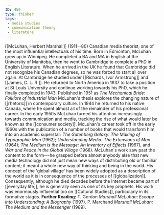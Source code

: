 ```yaml
---
ID: 450
type: thinker
tags: 
 - media studies
 - communication theory
 - literature
---
```


[[McLuhan, Herbert Marshall]]
(1911--80) Canadian media theorist, one of the most influential
intellectuals of his time. Born in Edmonton, McLuhan grew up in
Winnipeg. He completed a BA and MA in English at the University of
Manitoba, then he went to Cambridge to complete a PhD in English
Literature. When he arrived in the UK he found that Cambridge did not
recognize his Canadian degrees, so he was forced to start all over
again. At Cambridge he studied under [[Richards, Ivor Armstrong]] and [[James, C. L. R.]]. He returned to
North America in 1937 to take a position at St Louis University and
continue working towards his PhD, which he finally completed in 1943.
Published in 1951 as *The Mechanical Bride: Folklore of Industrial Man*
McLuhan's thesis explores the changing nature of
[[rhetoric]] in contemporary
culture. In 1944 he returned to his native Canada, where he spent almost
all of the remainder of his professional career. In the early 1950s
McLuhan turned his attention increasingly towards communication and
media, tracking the rise of what would later be known as the [[consumer society]]. McLuhan's career
took off in the early 1960s with the publication of a number of books
that would transform him into an academic superstar: *The Gutenberg
Galaxy: The Making of Typographic Man* (1962); *Understanding Media: The
Extensions of Man* (1964); *The Medium is the Message: An Inventory of
Effects* (1967), and *War and Peace in the Global Village* (1968).
McLuhan's work saw past the content to the form---he grasped before
almost anybody else that new media technology did not just mean new ways
of distributing old or familiar content; it meant a whole new way of
thinking and being in the world. His concept of the 'global village' has
been widely adopted as a description of the world as it is in
consequence of the processes of
[[globalization]].
Consequently, although he died decades before the Internet became part
of [[everyday life]], he is
generally seen as one of its key prophets. His work was enormously
influential too on [[Cultural Studies]], particularly in its
formative stages.
**Further Reading:** T. Gordon *Marshall McLuhan: Escape into
Understanding: A Biography* (1997).
P. Marchand *Marshall McLuhan: The Medium and the Messenger* (1989).
